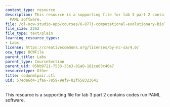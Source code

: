 ```yaml
---
content_type: resource
description: This resource is a supporting file for lab 3 part 2 contains codes run
  PAML software.
file: /ol-ocw-studio-app/courses/6-877j-computational-evolutionary-biology-fall-2005/57eda6d41fa678599ef982f658323641_codonmlpair.ctl
file_size: 2262
file_type: text/plain
learning_resource_types:
- Labs
license: https://creativecommons.org/licenses/by-nc-sa/4.0/
ocw_type: OCWFile
parent_title: Labs
parent_type: CourseSection
parent_uid: 05bb9721-7533-33e3-81a0-181ca03c40a7
resourcetype: Other
title: codonmlpair.ctl
uid: 57eda6d4-1fa6-7859-9ef9-82f658323641
---
```

This resource is a supporting file for lab 3 part 2 contains codes run PAML software.